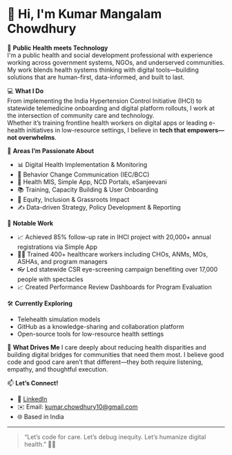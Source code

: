 # 👋 Hi, I'm Kumar Mangalam Chowdhury

🌱 **Public Health meets Technology**  
I'm a public health and social development professional with experience working across government systems, NGOs, and underserved communities. My work blends health systems thinking with digital tools—building solutions that are human-first, data-informed, and built to last.

💻 **What I Do**  
From implementing the India Hypertension Control Initiative (IHCI) to statewide telemedicine onboarding and digital platform rollouts, I work at the intersection of community care and technology.  
Whether it’s training frontline health workers on digital apps or leading e-health initiatives in low-resource settings, I believe in **tech that empowers—not overwhelms**.

🚀 **Areas I’m Passionate About**  
- 📊 Digital Health Implementation & Monitoring  
- 🧠 Behavior Change Communication (IEC/BCC)  
- 🧰 Health MIS, Simple App, NCD Portals, eSanjeevani  
- 📚 Training, Capacity Building & User Onboarding  
- 🤝 Equity, Inclusion & Grassroots Impact  
- ✍️ Data-driven Strategy, Policy Development & Reporting

📌 **Notable Work**
- 📈 Achieved 85% follow-up rate in IHCI project with 20,000+ annual registrations via Simple App  
- 🧑‍⚕️ Trained 400+ healthcare workers including CHOs, ANMs, MOs, ASHAs, and program managers  
- 👓 Led statewide CSR eye-screening campaign benefiting over 17,000 people with spectacles
- 📈 Created Performance Review Dashboards for Program Evaluation 

🛠 **Currently Exploring**
- Telehealth simulation models  
- GitHub as a knowledge-sharing and collaboration platform  
- Open-source tools for low-resource health settings

🧠 **What Drives Me**
I care deeply about reducing health disparities and building digital bridges for communities that need them most. I believe good code and good care aren’t that different—they both require listening, empathy, and thoughtful execution.

📫 **Let’s Connect!**  
- 💼 [LinkedIn](https://www.linkedin.com/in/kumarmanglamchowdhury)  
- ✉️ Email: kumar.chowdhury10@gmail.com  
- 🌐 Based in India

---

> “Let’s code for care. Let’s debug inequity. Let’s humanize digital health.” 🌿💡


